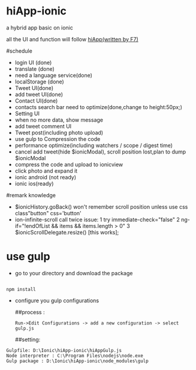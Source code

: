 # hiApp-ionic
a hybrid app basic on ionic

all the UI and function will follow [hiApp(written by F7)](http://hi.dearb.me/)

#schedule

- login UI (done)
- translate (done)
- need a language service(done)
- localStorage (done)
- Tweet UI(done)
- add tweet UI(done)
- Contact UI(done)
- contacts search bar need to optimize(done,change to height:50px;)
- Setting UI
- when no more data, show message 
- add tweet comment UI
- Tweet post(including photo upload)
- use gulp to Compression the code
- performance optimize(including watchers / scope / digest time)
- cancel add tweet(hide $ionicModal), scroll position lost,plan to dump $ionicModal
- compress the code and upload to ionicview
- click photo and expand it
- ionic android (not ready)
- ionic ios(ready)



#remark knowledge
- $ionicHistory.goBack() won't remember scroll position unless use css class"button" css='button'
- ion-infinite-scroll call twice issue: 1 try immediate-check="false" 2 ng-if="!endOfList && items && items.length > 0" 
  3 $ionicScrollDelegate.resize() [this works];

# use gulp
- go to your directory and download the package

```

npm install

```

- configure you gulp configurations

  ##process :

  ```
  Run->Edit Configurations -> add a new configuration -> select gulp.js
  ```


  ##setting:


 ```
 Gulpfile: D:\Ionic\hiApp-ionic\hiAppGulp.js
 Node interpreter : C:\Program Files\nodejs\node.exe
 Gulp package : D:\Ionic\hiApp-ionic\node_modules\gulp
 ```
